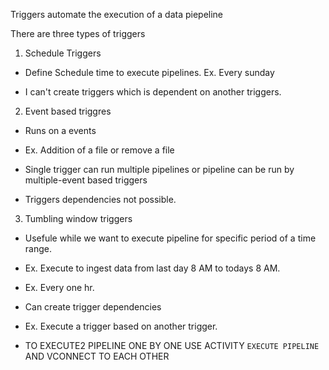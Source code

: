 Triggers automate the execution of a data piepeline

There are three types of triggers

1. Schedule Triggers
- Define Schedule time to execute pipelines.
Ex. Every sunday

- I can't create triggers which is dependent on another triggers.

2. Event based triggres

- Runs on a events
- Ex. Addition of a file or remove a file

- Single trigger can run multiple pipelines or pipeline can be run by multiple-event based triggers

- Triggers dependencies not possible.

3. Tumbling window triggers

- Usefule while we want to execute pipeline for specific period of a time range.

- Ex. Execute to ingest data from last day 8 AM to todays 8 AM. 
- Ex. Every one hr.

- Can create trigger dependencies

- Ex. Execute a trigger based on another trigger.

- TO EXECUTE2 PIPELINE ONE BY ONE USE ACTIVITY `EXECUTE PIPELINE` AND VCONNECT TO EACH OTHER

